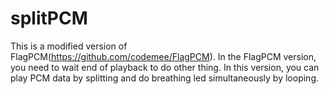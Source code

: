 # splitPCM
  This is a modified version of FlagPCM(https://github.com/codemee/FlagPCM). In the 
  FlagPCM version, you need to wait end of playback to do other thing. In this version, 
  you can play PCM data by splitting and do breathing led simultaneously by looping.
